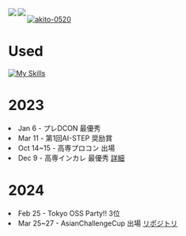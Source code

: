 <div>
<a href="https://github.com/anuraghazra/github-readme-stats">
    <img align="left" src="https://github-readme-stats.vercel.app/api?username=akito-0520&count_private=true&show_icons=true&locale=ja" />
</a>
<a href="https://github.com/anuraghazra/github-readme-stats">    
    <img align="left" src="https://github-readme-stats.vercel.app/api/top-langs/?username=akito-0520&hide=jupyter%20notebook,shaderlab,tex,c%23&langs_count=9&locale=ja" />
</a>
</div>

<p align="left">
  <a href="https://github.com/ryo-ma/github-profile-trophy">
    <img src="https://github-profile-trophy.vercel.app/?username=akito-0520" alt="akito-0520" />
  </a>
</p>
<h1>
    Used
</h1>

[![My Skills](https://skillicons.dev/icons?i=c,css,html,java,js,mysql,php,py,react,arduino)](https://skillicons.dev)

<h1>2023</h1>
<li>Jan 6 - プレDCON 最優秀 </li>
<li>Mar 11 - 第1回AI-STEP 奨励賞 </li>
<li>Oct 14~15 - 高専プロコン 出場 </li>
<li>Dec 9 - 高専インカレ 最優秀 <a href="https://www.smbcnikko.co.jp/news/release/2023/pdf/231218_01.pdf)">詳細</a> </li>
<h1>2024</h1>
<li>Feb 25 - Tokyo OSS Party!! 3位</li>
<li>Mar 25~27 - AsianChallengeCup 出場 <a href="https://github.com/AsianBridge/acc001_team_c.git">リポジトリ</a>
